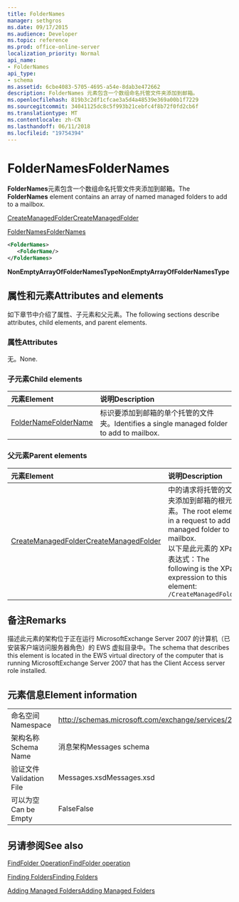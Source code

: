 ```yaml
---
title: FolderNames
manager: sethgros
ms.date: 09/17/2015
ms.audience: Developer
ms.topic: reference
ms.prod: office-online-server
localization_priority: Normal
api_name:
- FolderNames
api_type:
- schema
ms.assetid: 6cbe4083-5705-4695-a54e-8dab3e472662
description: FolderNames 元素包含一个数组命名托管文件夹添加到邮箱。
ms.openlocfilehash: 819b3c2df1cfcae3a5d4a48539e369a00b1f7229
ms.sourcegitcommit: 34041125dc8c5f993b21cebfc4f8b72f0fd2cb6f
ms.translationtype: MT
ms.contentlocale: zh-CN
ms.lasthandoff: 06/11/2018
ms.locfileid: "19754394"
---
```

# <a name="foldernames"></a><span data-ttu-id="61b1c-103">FolderNames</span><span class="sxs-lookup"><span data-stu-id="61b1c-103">FolderNames</span></span>

<span data-ttu-id="61b1c-104">**FolderNames**元素包含一个数组命名托管文件夹添加到邮箱。</span><span class="sxs-lookup"><span data-stu-id="61b1c-104">The **FolderNames** element contains an array of named managed folders to add to a mailbox.</span></span> 
  
[<span data-ttu-id="61b1c-105">CreateManagedFolder</span><span class="sxs-lookup"><span data-stu-id="61b1c-105">CreateManagedFolder</span></span>](createmanagedfolder.md)
  
[<span data-ttu-id="61b1c-106">FolderNames</span><span class="sxs-lookup"><span data-stu-id="61b1c-106">FolderNames</span></span>](foldernames.md)
  
```xml
<FolderNames>
   <FolderName/>
</FolderNames>
```

 <span data-ttu-id="61b1c-107">**NonEmptyArrayOfFolderNamesType**</span><span class="sxs-lookup"><span data-stu-id="61b1c-107">**NonEmptyArrayOfFolderNamesType**</span></span>
## <a name="attributes-and-elements"></a><span data-ttu-id="61b1c-108">属性和元素</span><span class="sxs-lookup"><span data-stu-id="61b1c-108">Attributes and elements</span></span>

<span data-ttu-id="61b1c-109">如下章节中介绍了属性、子元素和父元素。</span><span class="sxs-lookup"><span data-stu-id="61b1c-109">The following sections describe attributes, child elements, and parent elements.</span></span>
  
### <a name="attributes"></a><span data-ttu-id="61b1c-110">属性</span><span class="sxs-lookup"><span data-stu-id="61b1c-110">Attributes</span></span>

<span data-ttu-id="61b1c-111">无。</span><span class="sxs-lookup"><span data-stu-id="61b1c-111">None.</span></span>
  
### <a name="child-elements"></a><span data-ttu-id="61b1c-112">子元素</span><span class="sxs-lookup"><span data-stu-id="61b1c-112">Child elements</span></span>

|<span data-ttu-id="61b1c-113">**元素**</span><span class="sxs-lookup"><span data-stu-id="61b1c-113">**Element**</span></span>|<span data-ttu-id="61b1c-114">**说明**</span><span class="sxs-lookup"><span data-stu-id="61b1c-114">**Description**</span></span>|
|:-----|:-----|
|[<span data-ttu-id="61b1c-115">FolderName</span><span class="sxs-lookup"><span data-stu-id="61b1c-115">FolderName</span></span>](foldername.md) <br/> |<span data-ttu-id="61b1c-116">标识要添加到邮箱的单个托管的文件夹。</span><span class="sxs-lookup"><span data-stu-id="61b1c-116">Identifies a single managed folder to add to mailbox.</span></span>  <br/> |
   
### <a name="parent-elements"></a><span data-ttu-id="61b1c-117">父元素</span><span class="sxs-lookup"><span data-stu-id="61b1c-117">Parent elements</span></span>

|<span data-ttu-id="61b1c-118">**元素**</span><span class="sxs-lookup"><span data-stu-id="61b1c-118">**Element**</span></span>|<span data-ttu-id="61b1c-119">**说明**</span><span class="sxs-lookup"><span data-stu-id="61b1c-119">**Description**</span></span>|
|:-----|:-----|
|[<span data-ttu-id="61b1c-120">CreateManagedFolder</span><span class="sxs-lookup"><span data-stu-id="61b1c-120">CreateManagedFolder</span></span>](createmanagedfolder.md) <br/> |<span data-ttu-id="61b1c-121">中的请求将托管的文件夹添加到邮箱的根元素。</span><span class="sxs-lookup"><span data-stu-id="61b1c-121">The root element in a request to add a managed folder to a mailbox.</span></span>  <br/> <span data-ttu-id="61b1c-122">以下是此元素的 XPath 表达式：</span><span class="sxs-lookup"><span data-stu-id="61b1c-122">The following is the XPath expression to this element:</span></span>  <br/>  `/CreateManagedFolder` <br/> |
   
## <a name="remarks"></a><span data-ttu-id="61b1c-123">备注</span><span class="sxs-lookup"><span data-stu-id="61b1c-123">Remarks</span></span>

<span data-ttu-id="61b1c-124">描述此元素的架构位于正在运行 MicrosoftExchange Server 2007 的计算机（已安装客户端访问服务器角色）的 EWS 虚拟目录中。</span><span class="sxs-lookup"><span data-stu-id="61b1c-124">The schema that describes this element is located in the EWS virtual directory of the computer that is running MicrosoftExchange Server 2007 that has the Client Access server role installed.</span></span>
  
## <a name="element-information"></a><span data-ttu-id="61b1c-125">元素信息</span><span class="sxs-lookup"><span data-stu-id="61b1c-125">Element information</span></span>

|||
|:-----|:-----|
|<span data-ttu-id="61b1c-126">命名空间</span><span class="sxs-lookup"><span data-stu-id="61b1c-126">Namespace</span></span>  <br/> |http://schemas.microsoft.com/exchange/services/2006/messages  <br/> |
|<span data-ttu-id="61b1c-127">架构名称</span><span class="sxs-lookup"><span data-stu-id="61b1c-127">Schema Name</span></span>  <br/> |<span data-ttu-id="61b1c-128">消息架构</span><span class="sxs-lookup"><span data-stu-id="61b1c-128">Messages schema</span></span>  <br/> |
|<span data-ttu-id="61b1c-129">验证文件</span><span class="sxs-lookup"><span data-stu-id="61b1c-129">Validation File</span></span>  <br/> |<span data-ttu-id="61b1c-130">Messages.xsd</span><span class="sxs-lookup"><span data-stu-id="61b1c-130">Messages.xsd</span></span>  <br/> |
|<span data-ttu-id="61b1c-131">可以为空</span><span class="sxs-lookup"><span data-stu-id="61b1c-131">Can be Empty</span></span>  <br/> |<span data-ttu-id="61b1c-132">False</span><span class="sxs-lookup"><span data-stu-id="61b1c-132">False</span></span>  <br/> |
   
## <a name="see-also"></a><span data-ttu-id="61b1c-133">另请参阅</span><span class="sxs-lookup"><span data-stu-id="61b1c-133">See also</span></span>



[<span data-ttu-id="61b1c-134">FindFolder Operation</span><span class="sxs-lookup"><span data-stu-id="61b1c-134">FindFolder operation</span></span>](findfolder-operation.md)


[<span data-ttu-id="61b1c-135">Finding Folders</span><span class="sxs-lookup"><span data-stu-id="61b1c-135">Finding Folders</span></span>](http://msdn.microsoft.com/library/9124d868-017a-43f0-b915-5c0082cacec9%28Office.15%29.aspx)
  
[<span data-ttu-id="61b1c-136">Adding Managed Folders</span><span class="sxs-lookup"><span data-stu-id="61b1c-136">Adding Managed Folders</span></span>](http://msdn.microsoft.com/library/846658c6-7043-40fb-8439-19f97c2a967f%28Office.15%29.aspx)

